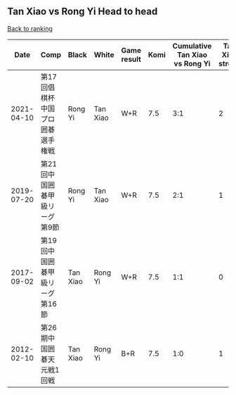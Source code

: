 ## Tan Xiao vs Rong Yi Head to head

[Back to ranking](../../index.md)




| **Date** | **Comp** | **Black** | **White** | **Game result** | **Komi** | **Cumulative Tan Xiao vs Rong Yi** | **Tan Xiao streak** | **Rong Yi streak** | 
| --- | --- | --- | --- | --- | --- | --- | --- | --- |
| 2021-04-10 | 第17回倡棋杯中国プロ囲碁選手権戦 | Rong Yi | Tan Xiao | W+R | 7.5 | 3:1 | 2 | 0 | 
| 2019-07-20 | 第21回中国囲碁甲級リーグ第9節 | Rong Yi | Tan Xiao | W+R | 7.5 | 2:1 | 1 | 0 | 
| 2017-09-02 | 第19回中国囲碁甲級リーグ第16節 | Tan Xiao | Rong Yi | W+R | 7.5 | 1:1 | 0 | 1 | 
| 2012-02-10 | 第26期中国囲碁天元戦1回戦 | Tan Xiao | Rong Yi | B+R | 7.5 | 1:0 | 1 | 0 |




